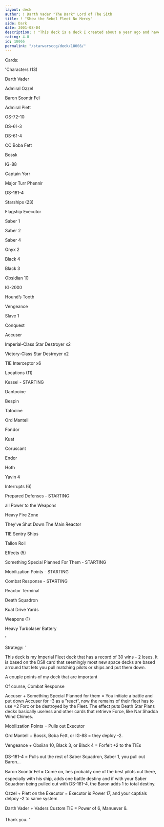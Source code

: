 ```yaml
---
layout: deck
author: ! Darth Vader "The Dark" Lord of The Sith
title: ! "Show the Rebel Fleet No Mercy"
side: Dark
date: 2001-08-04
description: ! "This deck is a deck I created about a year ago and have been tinkering  wit it until today, I submit it for your review. It’s based on Combat Responses, which lets you pull matching pilots and starfighters down."
rating: 4.0
id: 18066
permalink: "/starwarsccg/deck/18066/"
---
```

Cards: 

'Characters (13)

Darth Vader

Admiral Ozzel

Baron Soontir Fel

Admiral Piett

OS-72-10

DS-61-3

DS-61-4

CC Boba Fett

Bossk

IG-88

Captain Yorr

Major Turr Phennir

DS-181-4


Starships (23)


Flagship Executor

Saber 1

Saber 2

Saber 4

Onyx 2

Black 4

Black 3

Obsidian 10

IG-2000

Hound’s Tooth

Vengeance

Slave 1

Conquest

Accuser

Imperial-Class Star Destroyer x2

Victory-Class Star Destroyer x2

TIE Interceptor x6


Locations (11)

Kessel - STARTING

Dantooine

Bespin

Tatooine

Ord Mantell

Fondor

Kuat

Coruscant

Endor

Hoth

Yavin 4



Interrupts (6)

Prepared Defenses - STARTING

all Power to the Weapons

Heavy Fire Zone

They’ve Shut Down The Main Reactor

TIE Sentry Ships

Tallon Roll


Effects (5)


Something Special Planned For Them - STARTING

Mobilization Points - STARTING

Combat Response - STARTING

Reactor Terminal

Death Squadron

Kuat Drive Yards


Weapons (1)


Heavy Turbolaser Battery

'

Strategy: '

This deck is my Imperial Fleet deck that has a record of 30 wins - 2 loses. It is based on the DSII card that seemingly most new space decks are based arround that lets you pull matching pilots or ships and put them down.


A couple points of my deck that are important 



Of course, Combat Response


Accuser + Something Special Planned for them = You initiate a battle and put down Accuser for -3  as a ”react”, now the remains of their fleet has to use =2 Forc or be destroyed by the Fleet. The effect puts Death Star Plans decks basically useless and other cards that retrieve Force, like Nar Shadda Wind Chimes.


Mobilization Points = Pulls out Executor


Ord Mantell + Bossk, Boba Fett, or IG-88 = they deploy -2.


Vengeance + Obsiian 10, Black 3, or Black 4 = Forfeit +2 to the TIEs


DS-181-4 = Pulls out the rest of Saber Squadron, Saber 1, you pull out Baron...


Baron Soontir Fel = Come on, hes probably one of the best pilots out there, especially with his ship, adds one battle destiny and if with your Saber Squadron being pulled out with DS-181-4, the Baron adds 1 to total destiny.


Ozzel + Piett on the Executor = Executor is Power 17, and your captials delpoy -2 to same system.


Darth Vader + Vaders Custom TIE = Power of 6, Manuever 6. 



Thank you.  '
